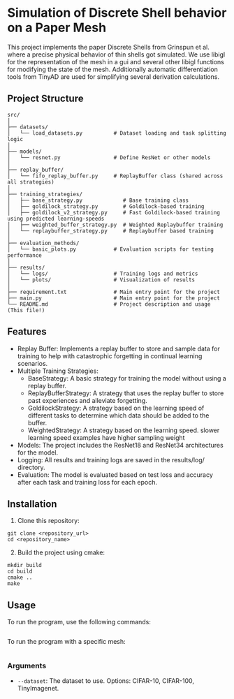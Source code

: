 # Simulation of Discrete Shell behavior on a Paper Mesh

This project implements the paper Discrete Shells from Grinspun et al. where a precise physical behavior of thin shells got simulated.
We use libigl for the representation of the mesh in a gui and several other libigl functions for modifying the state of the mesh.
Additionally automatic differentiation tools from TinyAD are used for simplifying several derivation calculations.

## Project Structure
```
src/
│
├── datasets/
│   └── load_datasets.py          # Dataset loading and task splitting logic
│
├── models/
│   └── resnet.py                 # Define ResNet or other models
│
├── replay_buffer/
│   └── fifo_replay_buffer.py     # ReplayBuffer class (shared across all strategies)
│
├── training_strategies/
│   ├── base_strategy.py             # Base training class
│   ├── goldilock_strategy.py        # Goldilock-based training
│   ├── goldilock_v2_strategy.py     # Fast Goldilock-based training using predicted learning-speeds 
│   ├── weighted_buffer_strategy.py  # Weighted Replaybuffer training
│   └── replaybuffer_strategy.py     # Replaybuffer based training
│
├── evaluation_methods/
│   └── basic_plots.py            # Evaluation scripts for testing performance
│
├── results/
│   └── logs/                     # Training logs and metrics
│   └── plots/                    # Visualization of results
│
├── requirement.txt               # Main entry point for the project
├── main.py                       # Main entry point for the project
└── README.md                     # Project description and usage (This file!)
```
## Features
- Replay Buffer: Implements a replay buffer to store and sample data for training to help with catastrophic forgetting in continual learning scenarios.
- Multiple Training Strategies:
    - BaseStrategy: A basic strategy for training the model without using a replay buffer.
    - ReplayBufferStrategy: A strategy that uses the replay buffer to store past experiences and alleviate forgetting.
    - GoldilockStrategy: A strategy based on the learning speed of different tasks to determine which data should be added to the buffer.
    - WeightedStrategy: A strategy based on the learning speed. slower learning speed examples have higher sampling weight
- Models: The project includes the ResNet18 and ResNet34 architectures for the model.
- Logging: All results and training logs are saved in the results/log/ directory.
- Evaluation: The model is evaluated based on test loss and accuracy after each task and training loss for each epoch.

## Installation
1. Clone this repository:
```
git clone <repository_url>
cd <repository_name>
```
2. Build the project using cmake:
```
mkdir build
cd build
cmake ..
make 
```

## Usage
To run the program, use the following commands:
```

```
To run the program with a specific mesh:
```
```
### Arguments
- `--dataset`: The dataset to use. Options: CIFAR-10, CIFAR-100, TinyImagenet.



